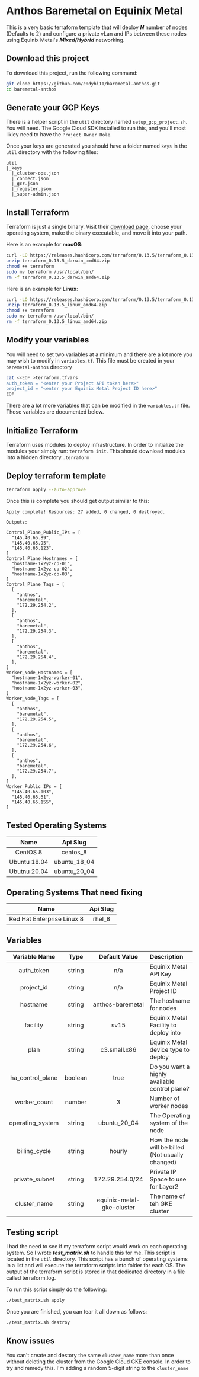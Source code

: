 # Anthos Baremetal on Equinix Metal

This is a very basic terraform template that will deploy **_N_** number of nodes (Defaults to 2) and configure a private vLan and IPs between these nodes using Equinix Metal's **_Mixed/Hybrid_** networking.

## Download this project

To download this project, run the following command:

```bash
git clone https://github.com/c0dyhi11/baremetal-anthos.git
cd baremetal-anthos
```

## Generate your GCP Keys

There is a helper script in the `util` directory named `setup_gcp_project.sh`. You will need. The Google Cloud SDK installed to run this, and you'll most likley need to have the `Project Owner Role`.

Once your keys are generated you should have a folder named `keys` in the `util` directory with the following files:

```
util
|_keys
  |_cluster-ops.json
  |_connect.json
  |_gcr.json
  |_register.json
  |_super-admin.json
```

## Install Terraform

Terraform is just a single binary. Visit their [download page](https://www.terraform.io/downloads.html), choose your operating system, make the binary executable, and move it into your path.

Here is an example for **macOS**:

```bash
curl -LO https://releases.hashicorp.com/terraform/0.13.5/terraform_0.13.5_darwin_amd64.zip
unzip terraform_0.13.5_darwin_amd64.zip
chmod +x terraform
sudo mv terraform /usr/local/bin/
rm -f terraform_0.13.5_darwin_amd64.zip
```

Here is an example for **Linux**:

```bash
curl -LO https://releases.hashicorp.com/terraform/0.13.5/terraform_0.13.5_linux_amd64.zip
unzip terraform_0.13.5_linux_amd64.zip
chmod +x terraform
sudo mv terraform /usr/local/bin/
rm -f terraform_0.13.5_linux_amd64.zip
```

## Modify your variables

You will need to set two variables at a minimum and there are a lot more you may wish to modify in `variables.tf`. This file must be created in your `baremetal-anthos` directory

```bash
cat <<EOF >terraform.tfvars
auth_token = "<enter your Project API token here>"
project_id = "<enter your Equinix Metal Project ID here>"
EOF
```

There are a lot more variables that can be modified in the `variables.tf` file. Those variables are documented below.

## Initialize Terraform

Terraform uses modules to deploy infrastructure. In order to initialize the modules your simply run: `terraform init`. This should download modules into a hidden directory `.terraform`

## Deploy terraform template

```bash
terraform apply --auto-approve
```

Once this is complete you should get output similar to this:

```console
Apply complete! Resources: 27 added, 0 changed, 0 destroyed.

Outputs:

Control_Plane_Public_IPs = [
  "145.40.65.89",
  "145.40.65.95",
  "145.40.65.123",
]
Control_Plane_Hostnames = [
  "hostname-1x2yz-cp-01",
  "hostname-1x2yz-cp-02",
  "hostname-1x2yz-cp-03",
]
Control_Plane_Tags = [
  [
    "anthos",
    "baremetal",
    "172.29.254.2",
  ],
  [
    "anthos",
    "baremetal",
    "172.29.254.3",
  ],
  [
    "anthos",
    "baremetal",
    "172.29.254.4",
  ],
]
Worker_Node_Hostnames = [
  "hostname-1x2yz-worker-01",
  "hostname-1x2yz-worker-02",
  "hostname-1x2yz-worker-03",
]
Worker_Node_Tags = [
  [
    "anthos",
    "baremetal",
    "172.29.254.5",
  ],
  [
    "anthos",
    "baremetal",
    "172.29.254.6",
  ],
  [
    "anthos",
    "baremetal",
    "172.29.254.7",
  ],
]
Worker_Public_IPs = [
  "145.40.65.103",
  "145.40.65.61",
  "145.40.65.155",
]
```

## Tested Operating Systems

|           Name            |   Api Slug   |
| :-----------------------: | :----------: |
|         CentOS 8          |   centos_8   |
|       Ubuntu 18.04        | ubuntu_18_04 |
|       Ubutnu 20.04        | ubuntu_20_04 |

## Operating Systems That need fixing
|           Name             |   Api Slug   |
| :-----------------------:  | :----------: |
| Red Hat Enterprise Linux 8 |    rhel_8    |


## Variables

|  Variable Name   |  Type   |       Default Value       | Description                                       |
| :--------------: | :-----: | :-----------------------: | :------------------------------------------------ |
|    auth_token    | string  |            n/a            | Equinix Metal API Key                             |
|    project_id    | string  |            n/a            | Equinix Metal Project ID                          |
|     hostname     | string  |     anthos-baremetal      | The hostname for nodes                            |
|     facility     | string  |           sv15            | Equinix Metal Facility to deploy into             |
|       plan       | string  |       c3.small.x86        | Equinix Metal device type to deploy               |
| ha_control_plane | boolean |           true            | Do you want a highly available control plane?     |
|   worker_count   | number  |             3             | Number of worker nodes                            |
| operating_system | string  |       ubuntu_20_04        | The Operating system of the node                  |
|  billing_cycle   | string  |          hourly           | How the node will be billed (Not usually changed) |
|  private_subnet  | string  |      172.29.254.0/24      | Private IP Space to use for Layer2                |
|   cluster_name   | string  | equinix-metal-gke-cluster | The name of teh GKE cluster                       |

## Testing script

I had the need to see if my terraform script would work on each operating system. So I wrote **_test_matrix.sh_** to handle this for me. This script is located in the `util` directory. This script has a bunch of operating systems in a list and will execute the terraform scripts into folder for each OS. The output of the terraform script is stored in that dedicated directory in a file called terraform.log.

To run this script simply do the following:

```bash
./test_matrix.sh apply
```

Once you are finished, you can tear it all down as follows:

```bash
./test_matrix.sh destroy
```

## Know issues

You can't create and destory the same `cluster_name` more than once without deleting the cluster from the Google Cloud GKE console. In order to try and remedy this. I'm adding a random 5-digit string to the `cluster_name`
